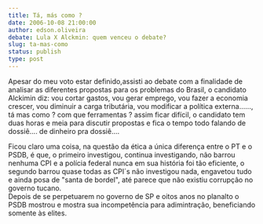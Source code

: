 ```yaml
---
title: Tá, más como ?
date: 2006-10-08 21:00:00
author: edson.oliveira
debate: Lula X Alckmin: quem venceu o debate?
slug: ta-mas-como
status: publish 
type: post
---
```


Apesar do meu voto estar definido,assisti ao debate com a finalidade de analisar as diferentes propostas para os problemas do Brasil, o candidato Alckimin diz: vou cortar gastos, vou gerar emprego, vou fazer a economia crescer, vou diminuir a carga tributária, vou modificar a política externa......, tá mas como ? com que ferramentas ? assim ficar difícil, o candidato tem duas horas e meia para discutir propostas e fica o tempo todo falando de dossiê.... de dinheiro pra dossiê.... 


Ficou claro uma coisa, na questão da ética a única diferença entre o PT e o PSDB, é que, o primeiro investigou, continua investigando, não barrou nenhuma CPI e a polícia federal nunca em sua história foi tão eficiente, o segundo barrou quase todas as CPI´s não investigou nada, engavetou tudo e ainda posa de "santa de bordel", até parece que não existiu corrupção no governo tucano.  
Depois de se perpetuarem no governo de SP e oitos anos no planalto o PSDB mostrou e mostra sua incompetência para adimintração, beneficiando somente às elites.


